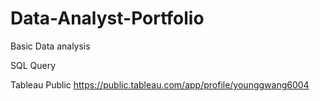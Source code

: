 # Data-Analyst-Portfolio

Basic Data analysis

SQL Query 

Tableau Public 
https://public.tableau.com/app/profile/younggwang6004
